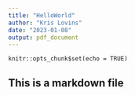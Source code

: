 ```yaml
---
title: "HelloWorld"
author: "Kris Lovins"
date: "2023-01-08"
output: pdf_document
---
```


```{r setup, include=FALSE}
knitr::opts_chunk$set(echo = TRUE)
```

## This is a markdown file
